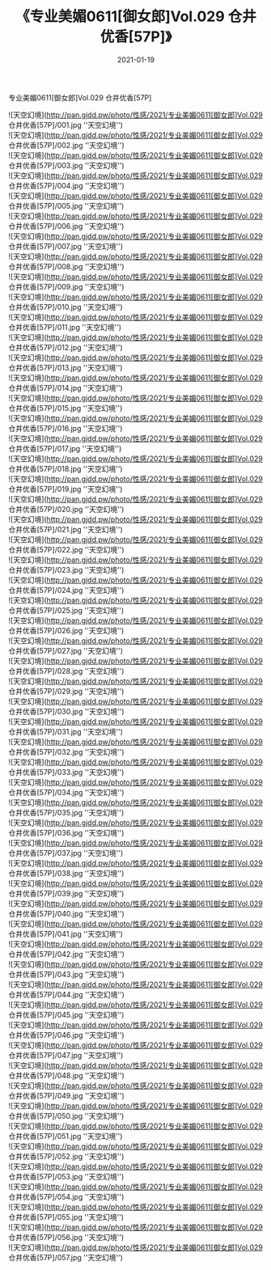 ﻿---
layout: post
title:  《专业美媚0611[御女郎]Vol.029 仓井优香[57P]》
date:   2021-01-19
img: http://pan.gjdd.pw/photo/性感/2021/专业美媚0611[御女郎]Vol.029 仓井优香[57P]/000.jpg
categories: [美女, 性感, 泳衣]
---

专业美媚0611[御女郎]Vol.029 仓井优香[57P]



![天空幻境](http://pan.gjdd.pw/photo/性感/2021/专业美媚0611[御女郎]Vol.029 仓井优香[57P]/001.jpg ''天空幻境'') <br>
![天空幻境](http://pan.gjdd.pw/photo/性感/2021/专业美媚0611[御女郎]Vol.029 仓井优香[57P]/002.jpg ''天空幻境'') <br>
![天空幻境](http://pan.gjdd.pw/photo/性感/2021/专业美媚0611[御女郎]Vol.029 仓井优香[57P]/003.jpg ''天空幻境'') <br>
![天空幻境](http://pan.gjdd.pw/photo/性感/2021/专业美媚0611[御女郎]Vol.029 仓井优香[57P]/004.jpg ''天空幻境'') <br>
![天空幻境](http://pan.gjdd.pw/photo/性感/2021/专业美媚0611[御女郎]Vol.029 仓井优香[57P]/005.jpg ''天空幻境'') <br>
![天空幻境](http://pan.gjdd.pw/photo/性感/2021/专业美媚0611[御女郎]Vol.029 仓井优香[57P]/006.jpg ''天空幻境'') <br>
![天空幻境](http://pan.gjdd.pw/photo/性感/2021/专业美媚0611[御女郎]Vol.029 仓井优香[57P]/007.jpg ''天空幻境'') <br>
![天空幻境](http://pan.gjdd.pw/photo/性感/2021/专业美媚0611[御女郎]Vol.029 仓井优香[57P]/008.jpg ''天空幻境'') <br>
![天空幻境](http://pan.gjdd.pw/photo/性感/2021/专业美媚0611[御女郎]Vol.029 仓井优香[57P]/009.jpg ''天空幻境'') <br>
![天空幻境](http://pan.gjdd.pw/photo/性感/2021/专业美媚0611[御女郎]Vol.029 仓井优香[57P]/010.jpg ''天空幻境'') <br>
![天空幻境](http://pan.gjdd.pw/photo/性感/2021/专业美媚0611[御女郎]Vol.029 仓井优香[57P]/011.jpg ''天空幻境'') <br>
![天空幻境](http://pan.gjdd.pw/photo/性感/2021/专业美媚0611[御女郎]Vol.029 仓井优香[57P]/012.jpg ''天空幻境'') <br>
![天空幻境](http://pan.gjdd.pw/photo/性感/2021/专业美媚0611[御女郎]Vol.029 仓井优香[57P]/013.jpg ''天空幻境'') <br>
![天空幻境](http://pan.gjdd.pw/photo/性感/2021/专业美媚0611[御女郎]Vol.029 仓井优香[57P]/014.jpg ''天空幻境'') <br>
![天空幻境](http://pan.gjdd.pw/photo/性感/2021/专业美媚0611[御女郎]Vol.029 仓井优香[57P]/015.jpg ''天空幻境'') <br>
![天空幻境](http://pan.gjdd.pw/photo/性感/2021/专业美媚0611[御女郎]Vol.029 仓井优香[57P]/016.jpg ''天空幻境'') <br>
![天空幻境](http://pan.gjdd.pw/photo/性感/2021/专业美媚0611[御女郎]Vol.029 仓井优香[57P]/017.jpg ''天空幻境'') <br>
![天空幻境](http://pan.gjdd.pw/photo/性感/2021/专业美媚0611[御女郎]Vol.029 仓井优香[57P]/018.jpg ''天空幻境'') <br>
![天空幻境](http://pan.gjdd.pw/photo/性感/2021/专业美媚0611[御女郎]Vol.029 仓井优香[57P]/019.jpg ''天空幻境'') <br>
![天空幻境](http://pan.gjdd.pw/photo/性感/2021/专业美媚0611[御女郎]Vol.029 仓井优香[57P]/020.jpg ''天空幻境'') <br>
![天空幻境](http://pan.gjdd.pw/photo/性感/2021/专业美媚0611[御女郎]Vol.029 仓井优香[57P]/021.jpg ''天空幻境'') <br>
![天空幻境](http://pan.gjdd.pw/photo/性感/2021/专业美媚0611[御女郎]Vol.029 仓井优香[57P]/022.jpg ''天空幻境'') <br>
![天空幻境](http://pan.gjdd.pw/photo/性感/2021/专业美媚0611[御女郎]Vol.029 仓井优香[57P]/023.jpg ''天空幻境'') <br>
![天空幻境](http://pan.gjdd.pw/photo/性感/2021/专业美媚0611[御女郎]Vol.029 仓井优香[57P]/024.jpg ''天空幻境'') <br>
![天空幻境](http://pan.gjdd.pw/photo/性感/2021/专业美媚0611[御女郎]Vol.029 仓井优香[57P]/025.jpg ''天空幻境'') <br>
![天空幻境](http://pan.gjdd.pw/photo/性感/2021/专业美媚0611[御女郎]Vol.029 仓井优香[57P]/026.jpg ''天空幻境'') <br>
![天空幻境](http://pan.gjdd.pw/photo/性感/2021/专业美媚0611[御女郎]Vol.029 仓井优香[57P]/027.jpg ''天空幻境'') <br>
![天空幻境](http://pan.gjdd.pw/photo/性感/2021/专业美媚0611[御女郎]Vol.029 仓井优香[57P]/028.jpg ''天空幻境'') <br>
![天空幻境](http://pan.gjdd.pw/photo/性感/2021/专业美媚0611[御女郎]Vol.029 仓井优香[57P]/029.jpg ''天空幻境'') <br>
![天空幻境](http://pan.gjdd.pw/photo/性感/2021/专业美媚0611[御女郎]Vol.029 仓井优香[57P]/030.jpg ''天空幻境'') <br>
![天空幻境](http://pan.gjdd.pw/photo/性感/2021/专业美媚0611[御女郎]Vol.029 仓井优香[57P]/031.jpg ''天空幻境'') <br>
![天空幻境](http://pan.gjdd.pw/photo/性感/2021/专业美媚0611[御女郎]Vol.029 仓井优香[57P]/032.jpg ''天空幻境'') <br>
![天空幻境](http://pan.gjdd.pw/photo/性感/2021/专业美媚0611[御女郎]Vol.029 仓井优香[57P]/033.jpg ''天空幻境'') <br>
![天空幻境](http://pan.gjdd.pw/photo/性感/2021/专业美媚0611[御女郎]Vol.029 仓井优香[57P]/034.jpg ''天空幻境'') <br>
![天空幻境](http://pan.gjdd.pw/photo/性感/2021/专业美媚0611[御女郎]Vol.029 仓井优香[57P]/035.jpg ''天空幻境'') <br>
![天空幻境](http://pan.gjdd.pw/photo/性感/2021/专业美媚0611[御女郎]Vol.029 仓井优香[57P]/036.jpg ''天空幻境'') <br>
![天空幻境](http://pan.gjdd.pw/photo/性感/2021/专业美媚0611[御女郎]Vol.029 仓井优香[57P]/037.jpg ''天空幻境'') <br>
![天空幻境](http://pan.gjdd.pw/photo/性感/2021/专业美媚0611[御女郎]Vol.029 仓井优香[57P]/038.jpg ''天空幻境'') <br>
![天空幻境](http://pan.gjdd.pw/photo/性感/2021/专业美媚0611[御女郎]Vol.029 仓井优香[57P]/039.jpg ''天空幻境'') <br>
![天空幻境](http://pan.gjdd.pw/photo/性感/2021/专业美媚0611[御女郎]Vol.029 仓井优香[57P]/040.jpg ''天空幻境'') <br>
![天空幻境](http://pan.gjdd.pw/photo/性感/2021/专业美媚0611[御女郎]Vol.029 仓井优香[57P]/041.jpg ''天空幻境'') <br>
![天空幻境](http://pan.gjdd.pw/photo/性感/2021/专业美媚0611[御女郎]Vol.029 仓井优香[57P]/042.jpg ''天空幻境'') <br>
![天空幻境](http://pan.gjdd.pw/photo/性感/2021/专业美媚0611[御女郎]Vol.029 仓井优香[57P]/043.jpg ''天空幻境'') <br>
![天空幻境](http://pan.gjdd.pw/photo/性感/2021/专业美媚0611[御女郎]Vol.029 仓井优香[57P]/044.jpg ''天空幻境'') <br>
![天空幻境](http://pan.gjdd.pw/photo/性感/2021/专业美媚0611[御女郎]Vol.029 仓井优香[57P]/045.jpg ''天空幻境'') <br>
![天空幻境](http://pan.gjdd.pw/photo/性感/2021/专业美媚0611[御女郎]Vol.029 仓井优香[57P]/046.jpg ''天空幻境'') <br>
![天空幻境](http://pan.gjdd.pw/photo/性感/2021/专业美媚0611[御女郎]Vol.029 仓井优香[57P]/047.jpg ''天空幻境'') <br>
![天空幻境](http://pan.gjdd.pw/photo/性感/2021/专业美媚0611[御女郎]Vol.029 仓井优香[57P]/048.jpg ''天空幻境'') <br>
![天空幻境](http://pan.gjdd.pw/photo/性感/2021/专业美媚0611[御女郎]Vol.029 仓井优香[57P]/049.jpg ''天空幻境'') <br>
![天空幻境](http://pan.gjdd.pw/photo/性感/2021/专业美媚0611[御女郎]Vol.029 仓井优香[57P]/050.jpg ''天空幻境'') <br>
![天空幻境](http://pan.gjdd.pw/photo/性感/2021/专业美媚0611[御女郎]Vol.029 仓井优香[57P]/051.jpg ''天空幻境'') <br>
![天空幻境](http://pan.gjdd.pw/photo/性感/2021/专业美媚0611[御女郎]Vol.029 仓井优香[57P]/052.jpg ''天空幻境'') <br>
![天空幻境](http://pan.gjdd.pw/photo/性感/2021/专业美媚0611[御女郎]Vol.029 仓井优香[57P]/053.jpg ''天空幻境'') <br>
![天空幻境](http://pan.gjdd.pw/photo/性感/2021/专业美媚0611[御女郎]Vol.029 仓井优香[57P]/054.jpg ''天空幻境'') <br>
![天空幻境](http://pan.gjdd.pw/photo/性感/2021/专业美媚0611[御女郎]Vol.029 仓井优香[57P]/055.jpg ''天空幻境'') <br>
![天空幻境](http://pan.gjdd.pw/photo/性感/2021/专业美媚0611[御女郎]Vol.029 仓井优香[57P]/056.jpg ''天空幻境'') <br>
![天空幻境](http://pan.gjdd.pw/photo/性感/2021/专业美媚0611[御女郎]Vol.029 仓井优香[57P]/057.jpg ''天空幻境'') <br>